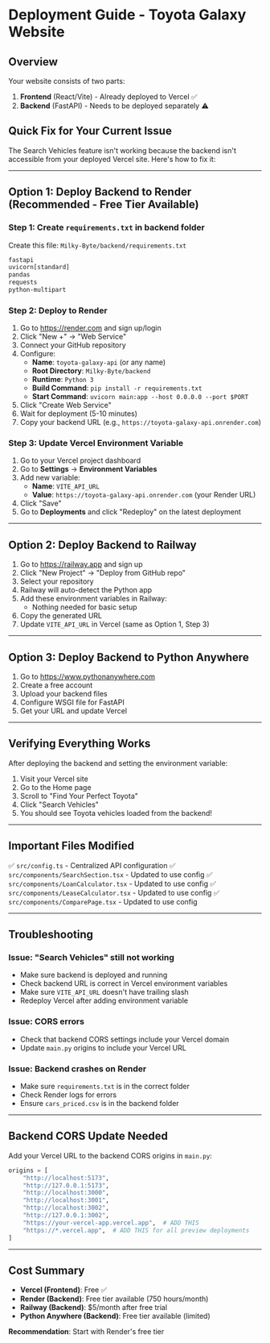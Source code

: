 # Deployment Guide - Toyota Galaxy Website

## Overview
Your website consists of two parts:
1. **Frontend** (React/Vite) - Already deployed to Vercel ✅
2. **Backend** (FastAPI) - Needs to be deployed separately ⚠️

## Quick Fix for Your Current Issue

The Search Vehicles feature isn't working because the backend isn't accessible from your deployed Vercel site. Here's how to fix it:

---

## Option 1: Deploy Backend to Render (Recommended - Free Tier Available)

### Step 1: Create `requirements.txt` in backend folder

Create this file: `Milky-Byte/backend/requirements.txt`
```txt
fastapi
uvicorn[standard]
pandas
requests
python-multipart
```

### Step 2: Deploy to Render

1. Go to https://render.com and sign up/login
2. Click "New +" → "Web Service"
3. Connect your GitHub repository
4. Configure:
   - **Name**: `toyota-galaxy-api` (or any name)
   - **Root Directory**: `Milky-Byte/backend`
   - **Runtime**: `Python 3`
   - **Build Command**: `pip install -r requirements.txt`
   - **Start Command**: `uvicorn main:app --host 0.0.0.0 --port $PORT`
5. Click "Create Web Service"
6. Wait for deployment (5-10 minutes)
7. Copy your backend URL (e.g., `https://toyota-galaxy-api.onrender.com`)

### Step 3: Update Vercel Environment Variable

1. Go to your Vercel project dashboard
2. Go to **Settings** → **Environment Variables**
3. Add new variable:
   - **Name**: `VITE_API_URL`
   - **Value**: `https://toyota-galaxy-api.onrender.com` (your Render URL)
4. Click "Save"
5. Go to **Deployments** and click "Redeploy" on the latest deployment

---

## Option 2: Deploy Backend to Railway

1. Go to https://railway.app and sign up
2. Click "New Project" → "Deploy from GitHub repo"
3. Select your repository
4. Railway will auto-detect the Python app
5. Add these environment variables in Railway:
   - Nothing needed for basic setup
6. Copy the generated URL
7. Update `VITE_API_URL` in Vercel (same as Option 1, Step 3)

---

## Option 3: Deploy Backend to Python Anywhere

1. Go to https://www.pythonanywhere.com
2. Create a free account
3. Upload your backend files
4. Configure WSGI file for FastAPI
5. Get your URL and update Vercel

---

## Verifying Everything Works

After deploying the backend and setting the environment variable:

1. Visit your Vercel site
2. Go to the Home page
3. Scroll to "Find Your Perfect Toyota" 
4. Click "Search Vehicles"
5. You should see Toyota vehicles loaded from the backend!

---

## Important Files Modified

✅ `src/config.ts` - Centralized API configuration
✅ `src/components/SearchSection.tsx` - Updated to use config
✅ `src/components/LoanCalculator.tsx` - Updated to use config
✅ `src/components/LeaseCalculator.tsx` - Updated to use config
✅ `src/components/ComparePage.tsx` - Updated to use config

---

## Troubleshooting

### Issue: "Search Vehicles" still not working
- Make sure backend is deployed and running
- Check backend URL is correct in Vercel environment variables
- Make sure `VITE_API_URL` doesn't have trailing slash
- Redeploy Vercel after adding environment variable

### Issue: CORS errors
- Check that backend CORS settings include your Vercel domain
- Update `main.py` origins to include your Vercel URL

### Issue: Backend crashes on Render
- Make sure `requirements.txt` is in the correct folder
- Check Render logs for errors
- Ensure `cars_priced.csv` is in the backend folder

---

## Backend CORS Update Needed

Add your Vercel URL to the backend CORS origins in `main.py`:

```python
origins = [
    "http://localhost:5173",
    "http://127.0.0.1:5173",
    "http://localhost:3000",
    "http://localhost:3001",
    "http://localhost:3002",
    "http://127.0.0.1:3002",
    "https://your-vercel-app.vercel.app",  # ADD THIS
    "https://*.vercel.app",  # ADD THIS for all preview deployments
]
```

---

## Cost Summary

- **Vercel (Frontend)**: Free ✅
- **Render (Backend)**: Free tier available (750 hours/month)
- **Railway (Backend)**: $5/month after free trial
- **Python Anywhere (Backend)**: Free tier available (limited)

**Recommendation**: Start with Render's free tier

